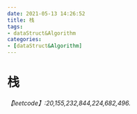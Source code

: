 ```yaml
---
date: 2021-05-13 14:26:52
title: 栈
tags:
- dataStruct&Algorithm
categories:
- [dataStruct&Algorithm]
---
```


# 栈

*【leetcode】:20,155,232,844,224,682,496.*